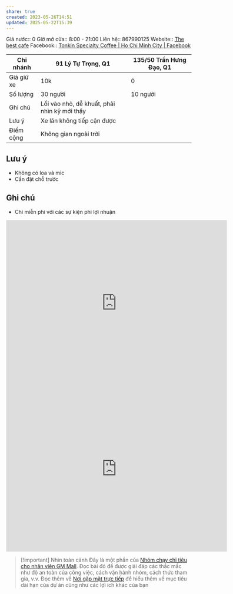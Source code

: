```yaml
---
share: true
created: 2023-05-26T14:51
updated: 2025-05-22T15:39
---
```

Giá nước:: 0
Giờ mở cửa:: 8:00 - 21:00
Liên hệ:: 867990125
Website:: [The best cafe](https://tonkin.coffee/aboutbestcoffee/)
Facebook:: [Tonkin Specialty Coffee | Ho Chi Minh City | Facebook](https://www.facebook.com/tonkinspecialtycoffee)

| Chi nhánh  | 91 Lý Tự Trọng, Q1                           | 135/50 Trần Hưng Đạo, Q1 |
| ---------- | -------------------------------------------- | ------------------------ |
| Giá giữ xe | 10k                                          | 0                        |
| Số lượng   | 30 người                                     | 10 người                 |
| Ghi chú    | Lối vào nhỏ, dễ khuất, phải nhìn kỹ mới thấy |                          |
| Lưu ý      | Xe lăn không tiếp cận được                   |                          |
| Điểm cộng  | Không gian ngoài trời                        |                          |

## Lưu ý
- Không có loa và mic
- Cần đặt chỗ trước

## Ghi chú
- Chỉ miễn phí với các sự kiện phi lợi nhuận

<iframe src="https://www.google.com/maps/embed?pb=!1m18!1m12!1m3!1d15678.352274790179!2d106.68517924955465!3d10.766196428979539!2m3!1f0!2f0!3f0!3m2!1i1024!2i768!4f13.1!3m3!1m2!1s0x31752fc740afa7cd%3A0xd1e4a0b284d44d60!2sTonkin%20Specialty%20Coffee!5e0!3m2!1sen!2s!4v1724402315844!5m2!1sen!2s" width="600" height="450" style="border:0;" allowfullscreen="" loading="lazy" referrerpolicy="no-referrer-when-downgrade"></iframe>

<iframe src="https://www.google.com/maps/embed?pb=!1m18!1m12!1m3!1d3919.5884091119547!2d106.69290407511733!3d10.766170259382694!2m3!1f0!2f0!3f0!3m2!1i1024!2i768!4f13.1!3m3!1m2!1s0x31752f7dc7be2ff3%3A0xe0c8c3d04f75aa34!2sTonkin%20Garden%20Coffee%20%26%20Eatery%20%5BCafe%20%26%20Croissant%5D!5e0!3m2!1sen!2s!4v1724401916845!5m2!1sen!2s" width="600" height="450" style="border:0;" allowfullscreen="" loading="lazy" referrerpolicy="no-referrer-when-downgrade"></iframe>

> [!important] Nhìn toàn cảnh
> Đây là một phần của [Nhóm chạy chỉ tiêu cho nhân viên GM Mall](GM%20Mall.md). Đọc bài đó để được giải đáp các thắc mắc như độ an toàn của công việc, cách vận hành nhóm, cách thức tham gia, v.v. Đọc thêm về [Nơi gặp mặt trực tiếp](../../index.md) để hiểu thêm về mục tiêu dài hạn của dự án cũng như các lợi ích khác của bạn
